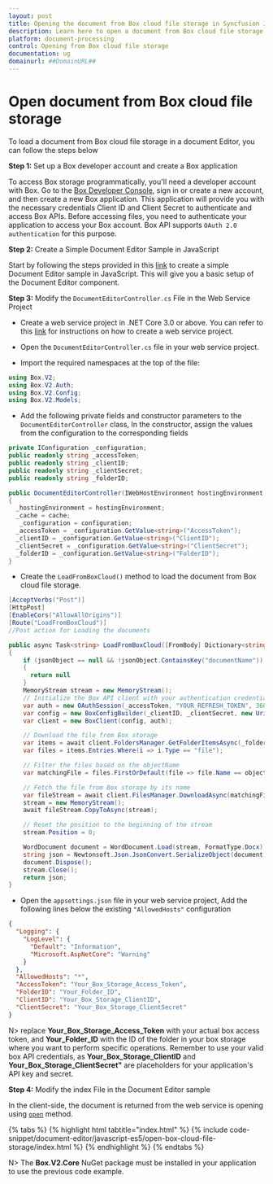 ```yaml
---
layout: post
title: Opening the document from Box cloud file storage in Syncfusion JavaScript (ES5) Document editor control | Syncfusion
description: Learn here to open a document from Box cloud file storage in Syncfusion JavaScript (ES5) Document editor control of Syncfusion Essential JS 2 and more.
platform: document-processing
control: Opening from Box cloud file storage
documentation: ug
domainurl: ##DomainURL##
--- 
```


# Open document from Box cloud file storage

To load a document from Box cloud file storage in a document Editor, you can follow the steps below

**Step 1:** Set up a Box developer account and create a Box application

To access Box storage programmatically, you'll need a developer account with Box. Go to the [Box Developer Console](https://developer.box.com/), sign in or create a new account, and then create a new Box application. This application will provide you with the necessary credentials Client ID and Client Secret to authenticate and access Box APIs. Before accessing files, you need to authenticate your application to access your Box account. Box API supports `OAuth 2.0 authentication` for this purpose.

**Step 2:** Create a Simple Document Editor Sample in JavaScript

Start by following the steps provided in this [link](../getting-started) to create a simple Document Editor sample in JavaScript. This will give you a basic setup of the Document Editor component.

**Step 3:** Modify the `DocumentEditorController.cs` File in the Web Service Project

* Create a web service project in .NET Core 3.0 or above. You can refer to this [link](../web-services-overview) for instructions on how to create a web service project.

* Open the `DocumentEditorController.cs` file in your web service project.

* Import the required namespaces at the top of the file:

```csharp
using Box.V2;
using Box.V2.Auth;
using Box.V2.Config;
using Box.V2.Models;
```

* Add the following private fields and constructor parameters to the `DocumentEditorController` class, In the constructor, assign the values from the configuration to the corresponding fields

```csharp
private IConfiguration _configuration;
public readonly string _accessToken;
public readonly string _clientID;
public readonly string _clientSecret;
public readonly string _folderID;

public DocumentEditorController(IWebHostEnvironment hostingEnvironment, IMemoryCache cache, IConfiguration configuration)
{
  _hostingEnvironment = hostingEnvironment;
  _cache = cache;
   _configuration = configuration;
  _accessToken = _configuration.GetValue<string>("AccessToken");
  _clientID = _configuration.GetValue<string>("ClientID");
  _clientSecret = _configuration.GetValue<string>("ClientSecret");
  _folderID = _configuration.GetValue<string>("FolderID");
}
```

* Create the `LoadFromBoxCloud()` method to load the document from Box cloud file storage.

```csharp
[AcceptVerbs("Post")]
[HttpPost]
[EnableCors("AllowAllOrigins")]
[Route("LoadFromBoxCloud")]
//Post action for Loading the documents

public async Task<string> LoadFromBoxCloud([FromBody] Dictionary<string, string> jsonObject)
{
    if (jsonObject == null && !jsonObject.ContainsKey("documentName"))
    {
      return null
    }
    MemoryStream stream = new MemoryStream();
    // Initialize the Box API client with your authentication credentials
    var auth = new OAuthSession(_accessToken, "YOUR_REFRESH_TOKEN", 3600, "bearer");
    var config = new BoxConfigBuilder(_clientID, _clientSecret, new Uri("http://boxsdk")).Build();
    var client = new BoxClient(config, auth);

    // Download the file from Box storage
    var items = await client.FoldersManager.GetFolderItemsAsync(_folderID, 1000, autoPaginate: true);
    var files = items.Entries.Where(i => i.Type == "file");

    // Filter the files based on the objectName
    var matchingFile = files.FirstOrDefault(file => file.Name == objectName);

    // Fetch the file from Box storage by its name
    var fileStream = await client.FilesManager.DownloadAsync(matchingFile.Id);
    stream = new MemoryStream();
    await fileStream.CopyToAsync(stream);

    // Reset the position to the beginning of the stream
    stream.Position = 0;

    WordDocument document = WordDocument.Load(stream, FormatType.Docx);
    string json = Newtonsoft.Json.JsonConvert.SerializeObject(document);
    document.Dispose();
    stream.Close();
    return json;
}
```

* Open the `appsettings.json` file in your web service project, Add the following lines below the existing `"AllowedHosts"` configuration

```json
{
  "Logging": {
    "LogLevel": {
      "Default": "Information",
      "Microsoft.AspNetCore": "Warning"
    }
  },
  "AllowedHosts": "*",
  "AccessToken": "Your_Box_Storage_Access_Token",
  "FolderID": "Your_Folder_ID",
  "ClientID": "Your_Box_Storage_ClientID",
  "ClientSecret": "Your_Box_Storage_ClientSecret"
}
```

N> replace **Your_Box_Storage_Access_Token** with your actual box access token, and **Your_Folder_ID** with the ID of the folder in your box storage where you want to perform specific operations. Remember to use your valid box API credentials, as **Your_Box_Storage_ClientID** and **Your_Box_Storage_ClientSecret"** are placeholders for your application's API key and secret.

**Step 4:**  Modify the index File in the Document Editor sample

In the client-side, the document is returned from the web service is opening using [`open`](https://ej2.syncfusion.com/javascript/documentation/api/document-editor#open) method.

{% tabs %}
{% highlight html tabtitle="index.html" %}
{% include code-snippet/document-editor/javascript-es5/open-box-cloud-file-storage/index.html %}
{% endhighlight %}
{% endtabs %}

N> The **Box.V2.Core** NuGet package must be installed in your application to use the previous code example.
